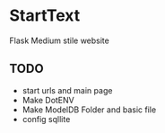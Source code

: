 # StartText
Flask Medium stile website

## TODO
- start urls and main page
- Make DotENV 
- Make ModelDB Folder and basic file
- config sqllite

